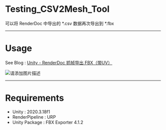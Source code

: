 # Testing_CSV2Mesh_Tool
可以将 RenderDoc 中导出的 *.csv 数据再次导出到 *.fbx

---
# Usage
See Blog : [Unity - RenderDoc 抓帧导出 FBX（带UV）](https://blog.csdn.net/linjf520/article/details/125320984)

![请添加图片描述](https://img-blog.csdnimg.cn/a88bbd144d0243cd9759d6411bf5dd23.gif)

---
# Requirements
- Unity : 2020.3.18f1
- RenderPipeline : URP
- Unity Package : FBX Exporter 4.1.2
